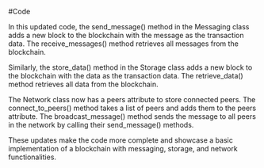 #Code

In this updated code, the   send_message()   method in the   Messaging   class adds a new block to the blockchain with the message as the transaction data. The   receive_messages()   method retrieves all messages from the blockchain.

Similarly, the   store_data()   method in the   Storage   class adds a new block to the blockchain with the data as the transaction data. The   retrieve_data()   method retrieves all data from the blockchain.

The   Network   class now has a   peers   attribute to store connected peers. The   connect_to_peers()   method takes a list of peers and adds them to the   peers   attribute. The   broadcast_message()   method sends the message to all peers in the network by calling their   send_message()   methods.

These updates make the code more complete and showcase a basic implementation of a blockchain with messaging, storage, and network functionalities.
